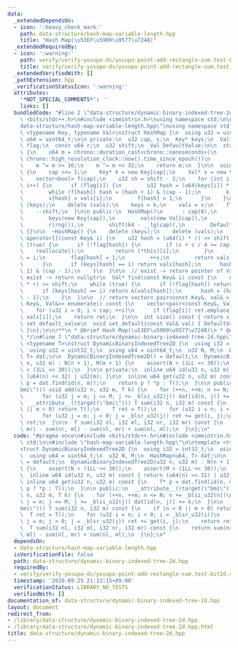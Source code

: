 ```yaml
---
data:
  _extendedDependsOn:
  - icon: ':heavy_check_mark:'
    path: data-structure/hash-map-variable-length.hpp
    title: "Hash Map(\u53EF\u5909\u9577\u7248)"
  _extendedRequiredBy:
  - icon: ':warning:'
    path: verify/verify-yosupo-ds/yosupo-point-add-rectangle-sum.test-bit2d.cpp
    title: verify/verify-yosupo-ds/yosupo-point-add-rectangle-sum.test-bit2d.cpp
  _extendedVerifiedWith: []
  _pathExtension: hpp
  _verificationStatusIcon: ':warning:'
  attributes:
    '*NOT_SPECIAL_COMMENTS*': ''
    links: []
  bundledCode: "#line 2 \"data-structure/dynamic-binary-indexed-tree-2d.hpp\"\n#include\
    \ <bits/stdc++.h>\n#include <immintrin.h>\nusing namespace std;\n\n#line 3 \"\
    data-structure/hash-map-variable-length.hpp\"\nusing namespace std;\n\ntemplate\
    \ <typename Key, typename Val>\nstruct HashMap {\n  using u32 = uint32_t;\n  using\
    \ u64 = uint64_t;\n\n private:\n  u32 cap, s;\n  Key* keys;\n  Val* vals;\n  vector<bool>\
    \ flag;\n  const u64 r;\n  u32 shift;\n  Val DefaultValue;\n\n  static u64 rng()\
    \ {\n    u64 m = chrono::duration_cast<chrono::nanoseconds>(\n               \
    \ chrono::high_resolution_clock::now().time_since_epoch())\n                .count();\n\
    \    m ^= m >> 16;\n    m ^= m << 32;\n    return m;\n  }\n\n  void reallocate()\
    \ {\n    cap <<= 1;\n    Key* k = new Key[cap];\n    Val* v = new Val[cap];\n\
    \    vector<bool> f(cap);\n    u32 sh = shift - 1;\n    for (int i = 0; i < (int)flag.size();\
    \ i++) {\n      if (flag[i]) {\n        u32 hash = (u64(keys[i]) * r) >> sh;\n\
    \        while (f[hash]) hash = (hash + 1) & (cap - 1);\n        k[hash] = keys[i];\n\
    \        v[hash] = vals[i];\n        f[hash] = 1;\n      }\n    }\n    delete\
    \ (keys);\n    delete (vals);\n    keys = k;\n    vals = v;\n    flag.swap(f);\n\
    \    --shift;\n  }\n\n public:\n  HashMap()\n      : cap(8),\n        s(0),\n\
    \        keys(new Key[cap]),\n        vals(new Val[cap]),\n        flag(cap),\n\
    \        r(rng()),\n        shift(64 - __lg(cap)),\n        DefaultValue(Val())\
    \ {}\n\n  ~HashMap() {\n    delete (keys);\n    delete (vals);\n  }\n\n  Val&\
    \ operator[](const Key& i) {\n    u32 hash = (u64(i) * r) >> shift;\n    while\
    \ (true) {\n      if (!flag[hash]) {\n        if (s + s / 4 >= cap) {\n      \
    \    reallocate();\n          return (*this)[i];\n        }\n        keys[hash]\
    \ = i;\n        flag[hash] = 1;\n        ++s;\n        return vals[hash] = DefaultValue;\n\
    \      }\n      if (keys[hash] == i) return vals[hash];\n      hash = (hash +\
    \ 1) & (cap - 1);\n    }\n  }\n\n  // exist -> return pointer of Val\n  // not\
    \ exist -> return nullptr\n  Val* find(const Key& i) const {\n    u32 hash = (u64(i)\
    \ * r) >> shift;\n    while (true) {\n      if (!flag[hash]) return nullptr;\n\
    \      if (keys[hash] == i) return &(vals[hash]);\n      hash = (hash + 1) & (cap\
    \ - 1);\n    }\n  }\n\n  // return vector< pair<const Key&, val& > >\n  vector<pair<const\
    \ Key&, Val&>> enumerate() const {\n    vector<pair<const Key&, Val&>> ret;\n\
    \    for (u32 i = 0; i < cap; ++i)\n      if (flag[i]) ret.emplace_back(keys[i],\
    \ vals[i]);\n    return ret;\n  }\n\n  int size() const { return s; }\n\n  //\
    \ set default_value\n  void set_default(const Val& val) { DefaultValue = val;\
    \ }\n};\n\n/**\n * @brief Hash Map(\u53EF\u5909\u9577\u7248)\n * @docs docs/data-structure/hash-map.md\n\
    \ */\n#line 7 \"data-structure/dynamic-binary-indexed-tree-2d.hpp\"\n\ntemplate\
    \ <typename T>\nstruct DynamicBinaryIndexedTree2D {\n  using i32 = int32_t;\n\
    \  using u32 = uint32_t;\n  using u64 = uint64_t;\n  u32 N, M;\n  HashMap<u64,\
    \ T> dat;\n\n  DynamicBinaryIndexedTree2D() = default;\n  DynamicBinaryIndexedTree2D(u32\
    \ n, u32 m) : N(n + 1), M(m + 1) {\n    assert(N < (1LL << 30));\n    assert(M\
    \ < (1LL << 30));\n  }\n\n private:\n  inline u64 id(u32 n, u32 m) const { return\
    \ (u64(n) << 32) | u32(m); }\n\n  inline u64 get(u32 n, u32 m) const {\n    T*\
    \ p = dat.find(id(n, m));\n    return p ? *p : T();\n  }\n\n public:\n  __attribute__((target(\"\
    bmi\"))) void add(u32 n, u32 m, T k) {\n    for (++n, ++m; n <= N; n += _blsi_u32(n))\n\
    \      for (u32 j = m; j <= M; j += _blsi_u32(j)) dat[id(n, j)] += k;\n  }\n\n\
    \  __attribute__((target(\"bmi\"))) T sum(i32 n, i32 m) const {\n    if (n < 0\
    \ || m < 0) return T();\n    T ret = T();\n    for (u32 i = n; i > 0; i = _blsr_u32(i))\n\
    \      for (u32 j = m; j > 0; j = _blsr_u32(j)) ret += get(i, j);\n    return\
    \ ret;\n  }\n\n  T sum(i32 nl, i32 ml, i32 nr, i32 mr) const {\n    return sum(nr,\
    \ mr) - sum(nr, ml) - sum(nl, mr) + sum(nl, ml);\n  }\n};\n"
  code: "#pragma once\n#include <bits/stdc++.h>\n#include <immintrin.h>\nusing namespace\
    \ std;\n\n#include \"hash-map-variable-length.hpp\"\n\ntemplate <typename T>\n\
    struct DynamicBinaryIndexedTree2D {\n  using i32 = int32_t;\n  using u32 = uint32_t;\n\
    \  using u64 = uint64_t;\n  u32 N, M;\n  HashMap<u64, T> dat;\n\n  DynamicBinaryIndexedTree2D()\
    \ = default;\n  DynamicBinaryIndexedTree2D(u32 n, u32 m) : N(n + 1), M(m + 1)\
    \ {\n    assert(N < (1LL << 30));\n    assert(M < (1LL << 30));\n  }\n\n private:\n\
    \  inline u64 id(u32 n, u32 m) const { return (u64(n) << 32) | u32(m); }\n\n \
    \ inline u64 get(u32 n, u32 m) const {\n    T* p = dat.find(id(n, m));\n    return\
    \ p ? *p : T();\n  }\n\n public:\n  __attribute__((target(\"bmi\"))) void add(u32\
    \ n, u32 m, T k) {\n    for (++n, ++m; n <= N; n += _blsi_u32(n))\n      for (u32\
    \ j = m; j <= M; j += _blsi_u32(j)) dat[id(n, j)] += k;\n  }\n\n  __attribute__((target(\"\
    bmi\"))) T sum(i32 n, i32 m) const {\n    if (n < 0 || m < 0) return T();\n  \
    \  T ret = T();\n    for (u32 i = n; i > 0; i = _blsr_u32(i))\n      for (u32\
    \ j = m; j > 0; j = _blsr_u32(j)) ret += get(i, j);\n    return ret;\n  }\n\n\
    \  T sum(i32 nl, i32 ml, i32 nr, i32 mr) const {\n    return sum(nr, mr) - sum(nr,\
    \ ml) - sum(nl, mr) + sum(nl, ml);\n  }\n};\n"
  dependsOn:
  - data-structure/hash-map-variable-length.hpp
  isVerificationFile: false
  path: data-structure/dynamic-binary-indexed-tree-2d.hpp
  requiredBy:
  - verify/verify-yosupo-ds/yosupo-point-add-rectangle-sum.test-bit2d.cpp
  timestamp: '2020-09-25 21:13:15+09:00'
  verificationStatus: LIBRARY_NO_TESTS
  verifiedWith: []
documentation_of: data-structure/dynamic-binary-indexed-tree-2d.hpp
layout: document
redirect_from:
- /library/data-structure/dynamic-binary-indexed-tree-2d.hpp
- /library/data-structure/dynamic-binary-indexed-tree-2d.hpp.html
title: data-structure/dynamic-binary-indexed-tree-2d.hpp
---
```

